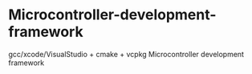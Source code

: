 # Microcontroller-development-framework
gcc/xcode/VisualStudio +  cmake +  vcpkg  Microcontroller development framework
